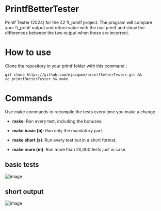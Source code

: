 # PrintfBetterTester
Printf Tester (2024) for the 42 ft_printf project.
The program will compare your ft_printf output and return value with the real printf and show the differences between the two output when those are incorrect.

# How to use

Clone the repository in your printf folder with this command :
```shell
git clone https://github.com/ejacquem/printfBetterTester.git &&
cd printfBetterTester && make
```

# Commands

Use make commands to recompile the tests every time you make a change.

- **make**: Run every test, including the bonuses.

- **make basic (b)**: Run only the mandatory part.

- **make short (s)**: Run every test but in a short format.

- **make more  (m)**: Run more than 20,000 tests just in case.

## basic tests
![image](https://github.com/ejacquem/printfBetterTester/assets/99800962/f451a2f3-b9a0-4461-8f82-1d5a832563dc)

## short output
![image](https://github.com/ejacquem/printfBetterTester/assets/99800962/94cd4672-3612-4bd9-bf1f-375ce36a9bb8)

